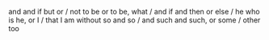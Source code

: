and and if but or / not to be or to be, what / and if and then or else / he who is he, or I / that I am without so and so / and such and such, or some / other too
